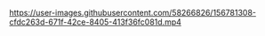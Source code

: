 

https://user-images.githubusercontent.com/58266826/156781308-cfdc263d-671f-42ce-8405-413f36fc081d.mp4


